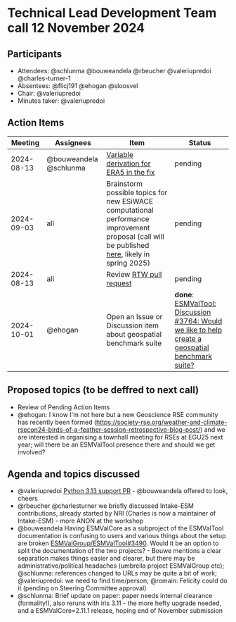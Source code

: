 # Technical Lead Development Team call 12 November 2024

## Participants

- Attendees: @schlunma @bouweandela @rbeucher @valeriupredoi @charles-turner-1
- Absentees: @flicj191 @ehogan @sloosvel
- Chair: @valeriupredoi
- Minutes taker: @valeriupredoi

## Action Items

| Meeting | Assignees | Item | Status |
|-|-|-|-|
|2024-08-13|@bouweandela @schlunma|[Variable derivation for ERA5 in the fix](https://github.com/ESMValGroup/ESMValCore/issues/1806)|pending|
|2024-09-03|all|Brainstorm possible topics for new ESiWACE computational performance improvement proposal (call will be published [here](https://www.esiwace.eu/services/software-support), likely in spring 2025)|pending|
|2024-08-13| all | Review [RTW pull request](https://github.com/ESMValGroup/ESMValTool/pull/3210) | pending |
|2024-10-01| @ehogan | Open an Issue or Discussion item about geospatial benchmark suite | **done**: [ESMValTool: Discussion #3764: Would we like to help create a geospatial benchmark suite?](https://github.com/ESMValGroup/ESMValTool/discussions/3764)

## Proposed topics (to be deffred to next call)

- Review of Pending Action Items
- @ehogan: I know I'm not here but a new Geoscience RSE community has recently been formed (https://society-rse.org/weather-and-climate-rsecon24-birds-of-a-feather-session-retrospective-blog-post/) and we are interested in organising a townhall meeting for RSEs at EGU25 next year; will there be an ESMValTool presence there and should we get involved?

## Agenda and topics discussed

- @valeriupredoi [Python 3.13 support PR](https://github.com/ESMValGroup/ESMValCore/pull/2566) - @bouweandela offered to look, cheers
- @rbeucher @charlesturner we briefly discussed Intake-ESM contributions, already started by NRI (Charles is now a maintainer of Intake-ESM) - more ANON at the workshop
- @bouweandela Having ESMValCore as a subproject of the ESMValTool documentation is confusing to users and various things about the setup are broken [ESMValGroup/ESMValTool#3490](https://github.com/ESMValGroup/ESMValTool/issues/3490). Would it be an option to split the documentation of the two projects? - Bouwe mentions a clear separation makes things easier and clearer, but there may be administrative/political headaches (umbrella project ESMValGroup etc); @schlunma: references changed to URLs may be quite a bit of work; @valeriupredoi: we need to find time/person; @romain: Felicity could do it (pending on Steering Committee approval)
- @schlunma: Brief update on paper: paper needs internal clearance (formality!), also reruns with iris 3.11 - the more hefty upgrade needed, and a ESMValCore=2.11.1 release, hoping end of November submission
